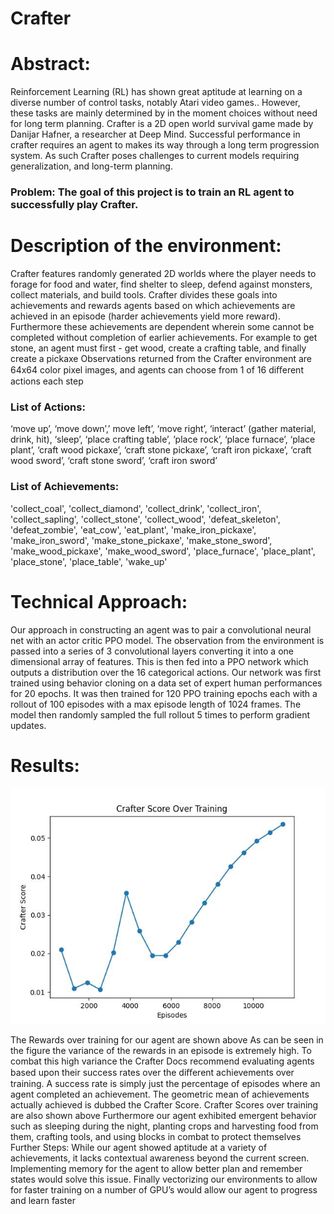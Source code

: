 
# Crafter
# Abstract:
Reinforcement Learning (RL) has shown great aptitude at learning on a diverse number
of control tasks, notably Atari video games.. However, these tasks are mainly determined by in
the moment choices without need for long term planning.
Crafter is a 2D open world survival game made by Danijar Hafner, a researcher at Deep
Mind. Successful performance in crafter requires an agent to makes its way through a long
term progression system. As such Crafter poses challenges to current models requiring
generalization, and long-term planning.

### Problem: The goal of this project is to train an RL agent to successfully play Crafter.
# Description of the environment:
Crafter features randomly generated 2D worlds where the player needs to forage for
food and water, find shelter to sleep, defend against monsters, collect materials, and build
tools. Crafter divides these goals into achievements and rewards agents based on which
achievements are achieved in an episode (harder achievements yield more reward).
Furthermore these achievements are dependent wherein some cannot be completed
without completion of earlier achievements. For example to get stone, an agent must first - get
wood, create a crafting table, and finally create a pickaxe
Observations returned from the Crafter environment are 64x64 color pixel images, and
agents can choose from 1 of 16 diﬀerent actions each step

### List of Actions: 
‘move up’, ‘move down’,’ move left’, ‘move right’, ‘interact’ (gather material,
drink, hit), ‘sleep’, ‘place crafting table’, ’place rock’, ‘place furnace’, ‘place plant’, ‘craft wood
pickaxe’, ‘craft stone pickaxe’, ‘craft iron pickaxe’, ‘craft wood sword’, ‘craft stone sword’,
‘craft iron sword’

### List of Achievements: 
'collect_coal', 'collect_diamond', 'collect_drink', 'collect_iron',
'collect_sapling', 'collect_stone', 'collect_wood', 'defeat_skeleton', 'defeat_zombie', 'eat_cow',
'eat_plant', 'make_iron_pickaxe', 'make_iron_sword', 'make_stone_pickaxe',
'make_stone_sword', 'make_wood_pickaxe', 'make_wood_sword', 'place_furnace',
'place_plant', 'place_stone', 'place_table', 'wake_up'
# Technical Approach:

Our approach in constructing an agent was to pair a convolutional neural net with an
actor critic PPO model. The observation from the environment is passed into a series of 3
convolutional layers converting it into a one dimensional array of features. This is then fed into
a PPO network which outputs a distribution over the 16 categorical actions.
Our network was first trained using behavior cloning on a data set of expert human
performances for 20 epochs. It was then trained for 120 PPO training epochs each with a
rollout of 100 episodes with a max episode length of 1024 frames. The model then randomly
sampled the full rollout 5 times to perform gradient updates.

# Results:
![Alt text](crafter_score.jpg)


The Rewards over training for our agent are shown above
As can be seen in the figure the variance of the rewards in an episode is extremely high.
To combat this high variance the Crafter Docs recommend evaluating agents based upon their
success rates over the diﬀerent achievements over training.
A success rate is simply just the percentage of episodes where an agent completed an
achievement. The geometric mean of achievements actually achieved is dubbed the Crafter
Score. Crafter Scores over training are also shown above
Furthermore our agent exhibited emergent behavior such as sleeping during the night,
planting crops and harvesting food from them, crafting tools, and using blocks in combat to
protect themselves
Further Steps:
While our agent showed aptitude at a variety of achievements, it lacks contextual
awareness beyond the current screen. Implementing memory for the agent to allow better plan
and remember states would solve this issue. Finally vectorizing our environments to allow for
faster training on a number of GPU’s would allow our agent to progress and learn faster

